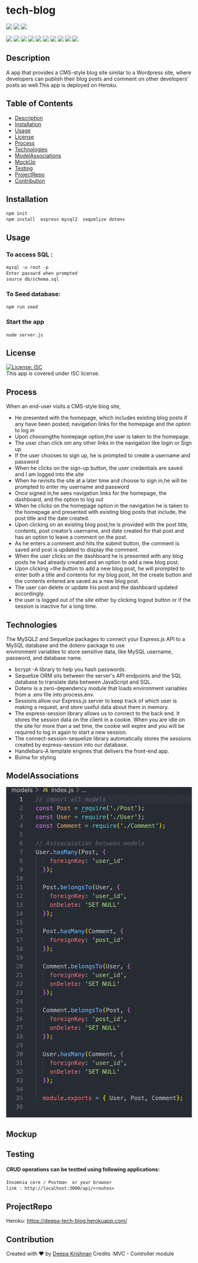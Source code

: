 # tech-blog

  <p align="left">
    <img src="https://img.shields.io/github/repo-size/deeparkrish/tech-blog" />
    <img src="https://img.shields.io/github/issues/deeparkrish/tech-blog" />
    <img src="https://img.shields.io/github/last-commit/deeparkrish/tech-blog" >       
  </p>
  <p align="left"> 
     <img src="https://img.shields.io/github/languages/top/deeparkrish/tech-blog"/>
    <img src="https://img.shields.io/badge/MYSQL2-yellow" />
    <img src="https://img.shields.io/badge/Sequelize-blue"  />
    <img src="https://img.shields.io/badge/-Handlebars-yellow"/>
    <img src="https://img.shields.io/badge/-node.js-green" />
    <img src="https://img.shields.io/badge/-express-red" >
    <img src="https://img.shields.io/badge/-dtoenv-lightgrey" />
    <img src="https://img.shields.io/badge/-bulma-orange"/>
    <img src="https://img.shields.io/badge/-express session-lightgreen"/>
    <img src="https://img.shields.io/badge/-connect session-pink"/>

  


</p>

 ## Description
  A app that provides a CMS-style blog site similar to a Wordpress site, where developers can publish their blog posts and 
  comment on other developers’ posts as well.This app is deployed on Heroku.
 
  ## Table of Contents 
  * [Description](#description)
  * [Installation](#installation)
  * [Usage](#usage)
  * [License](#license)
  * [Process](#process)
  * [Technologies](#technologies)
  * [ModelAssociations](#modelassociations)
  * [MockUp](#mockup)
  * [Testing](#testing)
  * [ProjectRepo](#projectrepo)
  * [Contribution](#contribution)
  
  
  ##  Installation
    npm init
    npm install  express mysql2  sequelize dotenv

  ##  Usage
  ### To access SQL :   
    mysql -u root -p
    Enter passwrd when prompted
    source db/schema.sql
  ### To Seed database:
    npm run seed
  ### Start the app
    node server.js

  ## License 
  [![License: ISC](https://img.shields.io/badge/License-ISC-blue.svg)](https://opensource.org/licenses/ISC)<br />
  This app is covered under ISC license.
  
   ## Process
 When an end-user visits a  CMS-style blog site, 
  * He presented with the homepage, which includes existing blog posts if any have been posted; navigation links for the homepage and the option to log in
  * Upon choosingthe homepage option,the user is taken to the homepage.
  * The user chan click om any other links in the navigation like login or Sign up
  * If the user chooses to sign up, he is prompted to create a username and password
  * When he clicks on the sign-up button, the user credentials are saved and I am logged into the site
  * When he revisits the site at a later time and choose to sign in,he will be prompted to enter my username and password
  * Once signed in,he sees navigation links for the homepage, the dashboard, and the option to log out
  * When he clicks  on the homepage option in the navigation he is taken to the homepage and presented with existing blog posts that include,
    the post title and the date created.
  * Upon clicking on an existing blog post,he is provided with the post title, contents, post creator’s username, and 
    date created for that post and has an option to leave a comment on the post.
  * As he enters a comment and hits the submit button, the comment is saved and post is updated to display the comment.
  * When the user clicks on the dashboard he is presented with any blog posts he had already created and an option to add a new blog post.
  * Upon clicking  =the button to add a new blog post, he will prompted to enter both a title and contents for my blog post, hit the create button
    and the contents entered are saved as a new blog post.
  * The user can delete or update his post and the dashboard updated accordingly.
  * the user is logged out of the site either by clicking logout button or if the session is inactive for a long time.
    
  ## Technologies 
   The MySQL2  and Sequelize packages to connect your Express.js API to a MySQL database and the dotenv package to use              
   environment variables to store sensitive data, like MySQL username, password, and database name.
  * bcrypt -A library to help you hash passwords.
  * Sequelize ORM  sits between the server's API endpoints and the SQL database to   translate data between JavaScript and SQL.
  * Dotenv is a zero-dependency module that loads environment variables from a .env file into process.env. 
  * Sessions allow our Express.js server to keep track of which user is making a request, and store useful data about them in memory.
  * The express-session library allows us to connect to the back end. It stores the session data on the client in a cookie. When you are idle on the site
    for more than a set time, the cookie will expire and you will be required to log in again to start a new session.
  * The connect-session-sequelize library automatically stores the sessions created by express-session into our database.
  * Handlebars-A template engines that delivers the front-end app.
  * Bulma for styling
 


  ## ModelAssociations
  ![Webpage](https://github.com/Deeparkrish/tech-blog/blob/master/src/img/model-asso%20-mockup.png)

  
  
  
  ##  Mockup


  ## Testing
  ####  CRUD operations can be testted using following applications:
    Insomnia core / Postman  or your browser 
    link : http://localhost:3000/api/<routes>
  

  ## ProjectRepo 
  Heroku: https://deepa-tech-blog.herokuapp.com/

  ## Contribution
  Created with ❤️ by [Deepa Krishnan](https://github.com/DeeparKrish/README-generator)
  Credits :MVC - Controller module 


